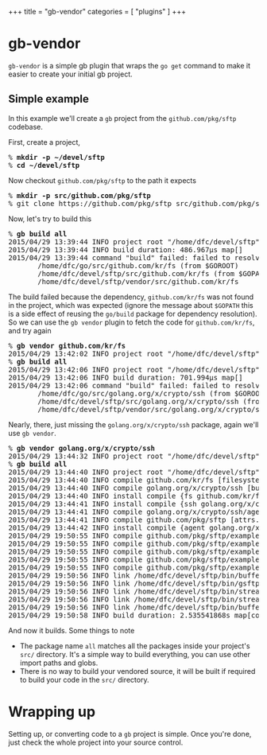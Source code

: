 +++
title = "gb-vendor"
categories = [ "plugins" ]
+++
# gb-vendor

`gb-vendor` is a simple gb plugin that wraps the `go get` command to make it easier to create your initial gb project.

## Simple example

In this example we'll create a `gb` project from the `github.com/pkg/sftp` codebase. 

First, create a project,

<pre>% <b>mkdir -p ~/devel/sftp</b>
% <b>cd ~/devel/sftp</b></pre>

Now checkout `github.com/pkg/sftp` to the path it expects

<pre>% <b>mkdir -p src/github.com/pkg/sftp</b>
% git clone https://github.com/pkg/sftp src/github.com/pkg/sftp</b></pre>

Now, let's try to build this

<pre>% <b>gb build all</b>
2015/04/29 13:39:44 INFO project root "/home/dfc/devel/sftp"
2015/04/29 13:39:44 INFO build duration: 486.967µs map[]
2015/04/29 13:39:44 command "build" failed: failed to resolve package "github.com/pkg/sftp": cannot find package "github.com/kr/fs" in any of:
       /home/dfc/go/src/github.com/kr/fs (from $GOROOT)
       /home/dfc/devel/sftp/src/github.com/kr/fs (from $GOPATH)
       /home/dfc/devel/sftp/vendor/src/github.com/kr/fs</pre>

The build failed because the dependency, `github.com/kr/fs` was not found in the project, which was expected (ignore the message about `$GOPATH` this is a side effect of reusing the `go/build` package for dependency resolution). So we can use the `gb vendor` plugin to fetch the code for `github.com/kr/fs`, and try again

<pre>% <b>gb vendor github.com/kr/fs</b>
2015/04/29 13:42:02 INFO project root "/home/dfc/devel/sftp"
% <b>gb build all</b>
2015/04/29 13:42:06 INFO project root "/home/dfc/devel/sftp"
2015/04/29 13:42:06 INFO build duration: 701.994µs map[]
2015/04/29 13:42:06 command "build" failed: failed to resolve package "github.com/pkg/sftp": cannot find package "golang.org/x/crypto/ssh" in any of:
       /home/dfc/go/src/golang.org/x/crypto/ssh (from $GOROOT)
       /home/dfc/devel/sftp/src/golang.org/x/crypto/ssh (from $GOPATH)
       /home/dfc/devel/sftp/vendor/src/golang.org/x/crypto/ssh</pre>

Nearly, there, just missing the `golang.org/x/crypto/ssh` package, again we'll use `gb vendor`.

<pre>% <b>gb vendor golang.org/x/crypto/ssh</b>
2015/04/29 13:44:32 INFO project root "/home/dfc/devel/sftp"
% <b>gb build all</b>
2015/04/29 13:44:40 INFO project root "/home/dfc/devel/sftp"
2015/04/29 13:44:40 INFO compile github.com/kr/fs [filesystem.go walk.go]
2015/04/29 13:44:40 INFO compile golang.org/x/crypto/ssh [buffer.go certs.go channel.go cipher.go client.go client_auth.go common.go connection.go doc.go handshake.go kex.go keys.go mac.go messages.go mux.go server.go session.go tcpip.go transport.go]
2015/04/29 13:44:40 INFO install compile {fs github.com/kr/fs /home/dfc/devel/sftp/vendor/src/github.com/kr/fs}
2015/04/29 13:44:41 INFO install compile {ssh golang.org/x/crypto/ssh /home/dfc/devel/sftp/vendor/src/golang.org/x/crypto/ssh}
2015/04/29 13:44:41 INFO compile golang.org/x/crypto/ssh/agent [client.go forward.go keyring.go server.go]
2015/04/29 13:44:41 INFO compile github.com/pkg/sftp [attrs.go client.go packet.go release.go sftp.go]
2015/04/29 13:44:42 INFO install compile {agent golang.org/x/crypto/ssh/agent /home/dfc/devel/sftp/vendor/src/golang.org/x/crypto/ssh/agent}
2015/04/29 19:50:55 INFO compile github.com/pkg/sftp/examples/buffered-read-benchmark [main.go]
2015/04/29 19:50:55 INFO compile github.com/pkg/sftp/examples/buffered-write-benchmark [main.go]
2015/04/29 19:50:55 INFO compile github.com/pkg/sftp/examples/gsftp [main.go]
2015/04/29 19:50:55 INFO compile github.com/pkg/sftp/examples/streaming-read-benchmark [main.go]
2015/04/29 19:50:55 INFO compile github.com/pkg/sftp/examples/streaming-write-benchmark [main.go]
2015/04/29 19:50:56 INFO link /home/dfc/devel/sftp/bin/buffered-read-benchmark [/tmp/gb786934546/github.com/pkg/sftp/examples/buffered-read-benchmark/main.a]
2015/04/29 19:50:56 INFO link /home/dfc/devel/sftp/bin/gsftp [/tmp/gb786934546/github.com/pkg/sftp/examples/gsftp/main.a]
2015/04/29 19:50:56 INFO link /home/dfc/devel/sftp/bin/streaming-read-benchmark [/tmp/gb786934546/github.com/pkg/sftp/examples/streaming-read-benchmark/main.a]
2015/04/29 19:50:56 INFO link /home/dfc/devel/sftp/bin/streaming-write-benchmark [/tmp/gb786934546/github.com/pkg/sftp/examples/streaming-write-benchmark/main.a]
2015/04/29 19:50:56 INFO link /home/dfc/devel/sftp/bin/buffered-write-benchmark [/tmp/gb786934546/github.com/pkg/sftp/examples/buffered-write-benchmark/main.a]
2015/04/29 19:50:58 INFO build duration: 2.535541868s map[compile:1.895628229s link:9.827128875s]</pre>

And now it builds. Some things to note

- The package name `all` matches all the packages inside your project's `src/` directory. It's a simple way to build everything, you can use other import paths and globs.
- There is no way to build your vendored source, it will be built if required to build your code in the `src/` directory.

# Wrapping up

Setting up, or converting code to a `gb` project is simple. Once you're done, just check the whole project into your source control.
